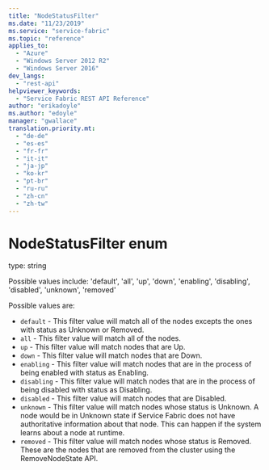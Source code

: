 ```yaml
---
title: "NodeStatusFilter"
ms.date: "11/23/2019"
ms.service: "service-fabric"
ms.topic: "reference"
applies_to: 
  - "Azure"
  - "Windows Server 2012 R2"
  - "Windows Server 2016"
dev_langs: 
  - "rest-api"
helpviewer_keywords: 
  - "Service Fabric REST API Reference"
author: "erikadoyle"
ms.author: "edoyle"
manager: "gwallace"
translation.priority.mt: 
  - "de-de"
  - "es-es"
  - "fr-fr"
  - "it-it"
  - "ja-jp"
  - "ko-kr"
  - "pt-br"
  - "ru-ru"
  - "zh-cn"
  - "zh-tw"
---
```

# NodeStatusFilter enum

type: string

Possible values include: 'default', 'all', 'up', 'down', 'enabling', 'disabling', 'disabled', 'unknown', 'removed'

Possible values are: 

  - `default` - This filter value will match all of the nodes excepts the ones with status as Unknown or Removed.
  - `all` - This filter value will match all of the nodes.
  - `up` - This filter value will match nodes that are Up.
  - `down` - This filter value will match nodes that are Down.
  - `enabling` - This filter value will match nodes that are in the process of being enabled with status as Enabling.
  - `disabling` - This filter value will match nodes that are in the process of being disabled with status as Disabling.
  - `disabled` - This filter value will match nodes that are Disabled.
  - `unknown` - This filter value will match nodes whose status is Unknown. A node would be in Unknown state if Service Fabric does not have authoritative information about that node. This can happen if the system learns about a node at runtime.
  - `removed` - This filter value will match nodes whose status is Removed. These are the nodes that are removed from the cluster using the RemoveNodeState API.


